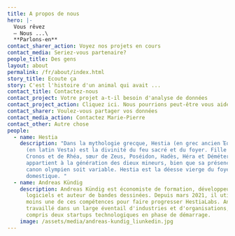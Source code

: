 ```yaml
---
title: A propos de nous
hero: |-
  Vous rêvez
  — Nous ...\
  **Parlons-en**
contact_sharer_action: Voyez nos projets en cours
contact_media: Seriez-vous partenaire?
people_title: Des gens
layout: about
permalink: /fr/about/index.html
story_title: Ecoute ça
story: C'est l'histoire d'un animal qui avait ...
contact_title: Contactez-nous
contact_project: Votre projet a-t-il besoin d'analyse de données
contact_project_action: Cliquez ici. Nous pourrions peut-être vous aider.
contact_sharer: Voulez-vous partager vos données
contact_media_action: Contactez Marie-Pierre
contact_other: Autre chose
people:
  - name: Hestia
    description: "Dans la mythologie grecque, Hestia (en grec ancien Ἑστία / Hestía)
      (en latin Vesta) est la divinité du feu sacré et du foyer. Fille aînée de
      Cronos et de Rhéa, sœur de Zeus, Poséidon, Hadès, Héra et Déméter, elle
      appartient à la génération des dieux mineurs, bien que sa présence dans le
      canon olympien soit variable. Hestia est la déesse vierge du foyer
      domestique. "
  - name: Andreas Kündig
    description: Andreas Kündig est économiste de formation, développeur de
      logiciels et auteur de bandes dessinées. Depuis mars 2021, il utilise au
      moins une de ces compétences pour faire progresser HestiaLabs. Andreas a
      travaillé dans un large éventail d'industries et d'organisations, y
      compris deux startups technologiques en phase de démarrage.
    image: /assets/media/andreas-kundig_liunkedin.jpg
---
```

